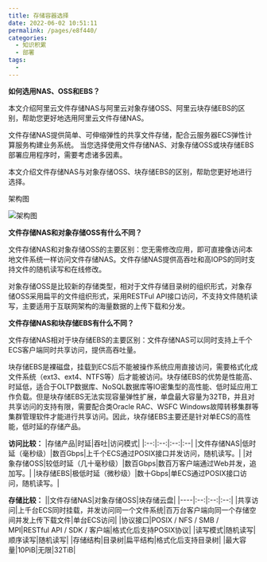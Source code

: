 ```yaml
---
title: 存储容器选择
date: 2022-06-02 10:51:11
permalink: /pages/e8f440/
categories:
  - 知识积累
  - 部署
tags:
  - 
---
```

**如何选用NAS、OSS和EBS？**

本文介绍阿里云文件存储NAS与阿里云对象存储OSS、阿里云块存储EBS的区别，帮助您更好地选用阿里云文件存储NAS。

文件存储NAS提供简单、可伸缩弹性的共享文件存储，配合云服务器ECS弹性计算服务构建业务系统。 当您选择使用文件存储NAS、对象存储OSS或块存储EBS部署应用程序时，需要考虑诸多因素。

本文介绍文件存储NAS与对象存储OSS、块存储EBS的区别，帮助您更好地进行选择。

架构图

![架构图](https://idai.coding.net/p/blog/d/cdn/git/raw/main/博客/2022/6/2/202206021052111.png)



**文件存储NAS和对象存储OSS有什么不同？**

文件存储NAS和对象存储OSS的主要区别：您无需修改应用，即可直接像访问本地文件系统一样访问文件存储NAS。文件存储NAS提供高吞吐和高IOPS的同时支持文件的随机读写和在线修改。


对象存储OSS是比较新的存储类型，相对于文件存储目录树的组织形式，对象存储OSS采用扁平的文件组织形式，采用RESTFul API接口访问，不支持文件随机读写，主要适用于互联网架构的海量数据的上传下载和分发。


**文件存储NAS和块存储EBS有什么不同？**

文件存储NAS相对于块存储EBS的主要区别：文件存储NAS可以同时支持上千个ECS客户端同时共享访问，提供高吞吐量。

块存储EBS是裸磁盘，挂载到ECS后不能被操作系统应用直接访问，需要格式化成文件系统（ext3、ext4、NTFS等）后才能被访问。块存储EBS的优势是性能高、时延低，适合于OLTP数据库、NoSQL数据库等IO密集型的高性能、低时延应用工作负载。但是块存储EBS无法实现容量弹性扩展，单盘最大容量为32TB，并且对共享访问的支持有限，需要配合类Oracle RAC、WSFC Windows故障转移集群等集群管理软件才能进行共享访问。因此，块存储EBS主要还是针对单ECS的高性能，低时延的存储产品。



**访问比较：**
|存储产品|时延|吞吐|访问模式|
|:--:|:--:|:--:|:--|
|文件存储NAS|低时延（毫秒级）|数百Gbps|上千个ECS通过POSIX接口并发访问，随机读写。|
|对象存储OSS|较低时延（几十毫秒级）|数百Gbps|数百万客户端通过Web并发，追加写。|
|块存储EBS|极低时延（微秒级）|数十Gbps|单ECS通过POSIX接口访问，随机读写。|



**存储比较：**
||文件存储NAS|对象存储OSS|块存储云盘|
|----|:--:|:--:|:--:|
|共享访问|上千台ECS同时挂载，并发访问同一个文件系统|百万台客户端向同一个存储空间并发上传下载文件|单台ECS访问|
|协议接口|POSIX / NFS / SMB / MPI|RESTful API / SDK / 客户端|格式化后支持POSIX协议|
|读写模式|随机读写|顺序读写|随机读写|
|存储结构|目录树|扁平结构|格式化后支持目录树|
|最大容量|10PiB|无限|32TiB|
